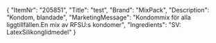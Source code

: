 {
  "ItemNr": "205851",
  "Title": "test",
  "Brand": "MixPack",
  "Description": "Kondom, blandade",
  "MarketingMessage": "Kondommix för alla liggtillfällen.En mix av RFSU:s kondomer",
  "Ingredients": "SV: LatexSilikonglidmedel"
}